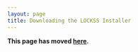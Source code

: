 ```yaml
---
layout: page
title: Downloading the LOCKSS Installer
---
```


**This page has moved [here](../2.0-alpha1/installing/lockss-installer).**
